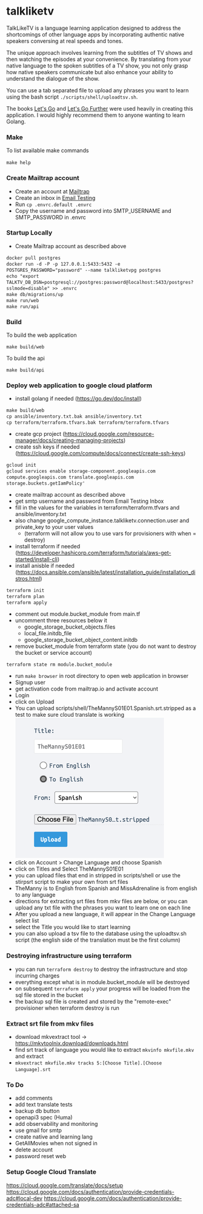 # talkliketv

TalkLikeTV is a language learning application designed to address the shortcomings of other language apps by incorporating authentic native speakers conversing at real speeds and tones.

The unique approach involves learning from the subtitles of TV shows and then watching the episodes at your convenience. By translating from your native language to the spoken subtitles of a TV show, you not only grasp how native speakers communicate but also enhance your ability to understand the dialogue of the show.

You can use a tab separated file to upload any phrases you want to learn using the bash script `./scripts/shell/uploadtsv.sh`. 

The books [Let's Go](https://lets-go.alexedwards.net/) and [Let's Go Further](https://lets-go-further.alexedwards.net/) were used heavily in creating this application. I would highly recommend them to anyone wanting to learn Golang.

### Make

To list available make commands

`make help`

### Create Mailtrap account

- Create an account at [Mailtrap](https://mailtrap.io/)
- Create an inbox in [Email Testing](https://mailtrap.io/inboxes)
- Run `cp .envrc.default .envrc`
- Copy the username and password into SMTP_USERNAME and SMTP_PASSWORD in .envrc

### Startup Locally

- Create Mailtrap account as described above
```
docker pull postgres
docker run -d -P -p 127.0.0.1:5433:5432 -e POSTGRES_PASSWORD="password" --name talkliketvpg postgres
echo "export TALKTV_DB_DSN=postgresql://postgres:password@localhost:5433/postgres?sslmode=disable" >> .envrc
make db/migrations/up
make run/web
make run/api
```

### Build

To build the web application
```
make build/web
```

To build the api
```
make build/api
```

### Deploy web application to google cloud platform

- install golang if needed (https://go.dev/doc/install)
```shell
make build/web
cp ansible/inventory.txt.bak ansible/inventory.txt
cp terraform/terraform.tfvars.bak terraform/terraform.tfvars
```
- create gcp project (https://cloud.google.com/resource-manager/docs/creating-managing-projects)
- create ssh keys if needed (https://cloud.google.com/compute/docs/connect/create-ssh-keys)
```shell
gcloud init
gcloud services enable storage-component.googleapis.com  compute.googleapis.com translate.googleapis.com storage.buckets.getIamPolicy'
```
- create mailtrap account as described above
- get smtp username and password from Email Testing Inbox
- fill in the values for the variables in terraform/terraform.tfvars and ansible/inventory.txt
- also change google_compute_instance.talkliketv.connection.user and private_key to your user values
  - (terraform will not allow you to use vars for provisioners with when = destroy)
- install terraform if needed (https://developer.hashicorp.com/terraform/tutorials/aws-get-started/install-cli)
- install anisble if needed (https://docs.ansible.com/ansible/latest/installation_guide/installation_distros.html)
```shell
terraform init
terraform plan
terraform apply
```
- comment out module.bucket_module from main.tf
- uncomment three resources below it
  - google_storage_bucket_objects.files
  - local_file.initdb_file
  - google_storage_bucket_object_content.initdb
- remove bucket_module from terraform state (you do not want to destroy the bucket or service account)
```shell
terraform state rm module.bucket_module
```
- run `make browser` in root directory to open web application in browser
- Signup user
- get activation code from mailtrap.io and activate account
- Login
- click on Upload
- You can upload scripts/shell/TheMannyS01E01.Spanish.srt.stripped as a test to make sure cloud translate is working
![img.png](readme_images/img.png)
- click on Account > Change Language and choose Spanish
- click on Titles and Select TheMannyS01E01
- you can upload files that end in stripped in scripts/shell or use the stirpsrt script to make your own from srt files
- TheManny is to English from Spanish and MissAdrenaline is from english to any language
- directions for extracting srt files from mkv files are below, or you can upload any txt file with the phrases you want to learn one on each line
- After you upload a new language, it will appear in the Change Language select list 
- select the Title you would like to start learning
- you can also upload a tsv file to the database using the uploadtsv.sh script (the english side of the translation must be the first column)

### Destroying infrastructure using terraform

- you can run `terraform destroy` to destroy the infrastructure and stop incurring charges
- everything except what is in module.bucket_module will be destroyed
- on subsequent `terraform apply` your progress will be loaded from the sql file stored in the bucket
- the backup sql file is created and stored by the "remote-exec" provisioner when terraform destroy is run

### Extract srt file from mkv files

- download mkvextract tool -> https://mkvtoolnix.download/downloads.html
- find srt track of language you would like to extract `mkvinfo mkvfile.mkv` and extract
- `mkvextract mkvfile.mkv tracks 5:[Choose Title].[Choose Language].srt`

### To Do

- add comments
- add text translate tests
- backup db button
- openapi3 spec (Huma)
- add observability and monitoring
- use gmail for smtp
- create native and learning lang
- GetAllMovies when not signed in
- delete account
- password reset web

### Setup Google Cloud Translate

https://cloud.google.com/translate/docs/setup
https://cloud.google.com/docs/authentication/provide-credentials-adc#local-dev
https://cloud.google.com/docs/authentication/provide-credentials-adc#attached-sa
